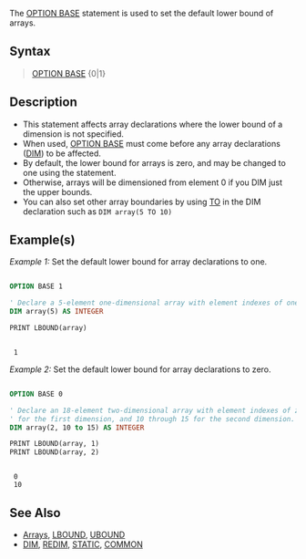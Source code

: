 The [OPTION BASE](OPTION-BASE) statement is used to set the default lower bound of arrays.

## Syntax

> [OPTION BASE](OPTION-BASE) {0|1}

## Description

* This statement affects array declarations where the lower bound of a dimension is not specified.
* When used, [OPTION BASE](OPTION-BASE) must come before any array declarations ([DIM](DIM)) to be affected.
* By default, the lower bound for arrays is zero, and may be changed to one using the statement.
* Otherwise, arrays will be dimensioned from element 0 if you DIM just the upper bounds.
* You can also set other array boundaries by using [TO](TO) in the DIM declaration such as `DIM array(5 TO 10)`

## Example(s)

*Example 1:* Set the default lower bound for array declarations to one.

```vb

OPTION BASE 1

' Declare a 5-element one-dimensional array with element indexes of one through five.
DIM array(5) AS INTEGER

PRINT LBOUND(array)

```

```text

 1

```

*Example 2:* Set the default lower bound for array declarations to zero.

```vb

OPTION BASE 0

' Declare an 18-element two-dimensional array with element indexes of zero through two 
' for the first dimension, and 10 through 15 for the second dimension.
DIM array(2, 10 to 15) AS INTEGER

PRINT LBOUND(array, 1)
PRINT LBOUND(array, 2)

```

```text

 0
 10

```

## See Also

* [Arrays](Arrays), [LBOUND](LBOUND), [UBOUND](UBOUND)
* [DIM](DIM), [REDIM](REDIM), [STATIC](STATIC), [COMMON](COMMON)
